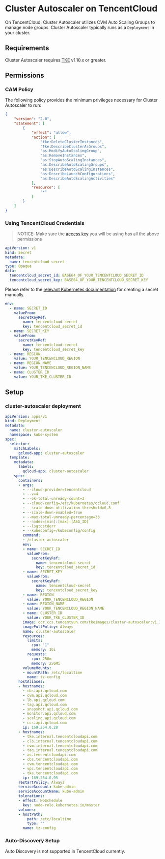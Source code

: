 # Cluster Autoscaler on TencentCloud

On TencentCloud, Cluster Autoscaler utilizes CVM Auto Scaling Groups to manage node
groups. Cluster Autoscaler typically runs as a `Deployment` in your cluster.

## Requirements

Cluster Autoscaler requires [TKE](https://intl.cloud.tencent.com/document/product/457) v1.10.x or greater.

## Permissions

### CAM Policy

The following policy provides the minimum privileges necessary for Cluster Autoscaler to run:

```json
{
    "version": "2.0",
    "statement": [
        {
            "effect": "allow",
            "action": [
                "tke:DeleteClusterInstances",
                "tke:DescribeClusterAsGroups",
                "as:ModifyAutoScalingGroup",
                "as:RemoveInstances",
                "as:StopAutoScalingInstances",
                "as:DescribeAutoScalingGroups",
                "as:DescribeAutoScalingInstances",
                "as:DescribeLaunchConfigurations",
                "as:DescribeAutoScalingActivities"
            ],
            "resource": [
                "*"
            ]
        }
    ]
}
```

### Using TencentCloud Credentials

> NOTICE: Make sure the [access key](https://intl.cloud.tencent.com/document/product/598/32675) you will be using has all the above permissions


```yaml
apiVersion: v1
kind: Secret
metadata:
  name: tencentcloud-secret
type: Opaque
data:
  tencentcloud_secret_id: BASE64_OF_YOUR_TENCENTCLOUD_SECRET_ID
  tencentcloud_secret_key: BASE64_OF_YOUR_TENCENTCLOUD_SECRET_KEY
```

Please refer to the [relevant Kubernetes
documentation](https://kubernetes.io/docs/concepts/configuration/secret/#creating-a-secret-manually)
for creating a secret manually.

```yaml
env:
  - name: SECRET_ID
    valueFrom:
      secretKeyRef:
        name: tencentcloud-secret
        key: tencentcloud_secret_id
  - name: SECRET_KEY
    valueFrom:
      secretKeyRef:
        name: tencentcloud-secret
        key: tencentcloud_secret_key
  - name: REGION
    value: YOUR_TENCENCLOUD_REGION
  - name: REGION_NAME
    value: YOUR_TENCENCLOUD_REGION_NAME
  - name: CLUSTER_ID
    value: YOUR_TKE_CLUSTER_ID
```

## Setup

### cluster-autoscaler deployment

```yaml
apiVersion: apps/v1
kind: Deployment
metadata:
  name: cluster-autoscaler
  namespace: kube-system
spec:
  selector:
    matchLabels:
      qcloud-app: cluster-autoscaler
  template:
    metadata:
      labels:
        qcloud-app: cluster-autoscaler
    spec:
      containers:
      - args:
        - --cloud-provider=tencentcloud
        - --v=4
        - --ok-total-unready-count=3
        - --cloud-config=/etc/kubernetes/qcloud.conf
        - --scale-down-utilization-threshold=0.8
        - --scale-down-enabled=true
        - --max-total-unready-percentage=33
        - --nodes=[min]:[max]:[ASG_ID]
        - --logtostderr
        - --kubeconfig=/kubeconfig/config
        command:
        - /cluster-autoscaler
        env:
        - name: SECRET_ID
          valueFrom:
            secretKeyRef:
              name: tencentcloud-secret
              key: tencentcloud_secret_id
        - name: SECRET_KEY
          valueFrom:
            secretKeyRef:
              name: tencentcloud-secret
              key: tencentcloud_secret_key
        - name: REGION
          value: YOUR_TENCENCLOUD_REGION
        - name: REGION_NAME
          value: YOUR_TENCENCLOUD_REGION_NAME
        - name: CLUSTER_ID
          value: YOUR_TKE_CLUSTER_ID
        image: ccr.ccs.tencentyun.com/tkeimages/cluster-autoscaler:v1.18.4-49692187a
        imagePullPolicy: Always
        name: cluster-autoscaler
        resources:
          limits:
            cpu: "1"
            memory: 1Gi
          requests:
            cpu: 250m
            memory: 256Mi
        volumeMounts:
        - mountPath: /etc/localtime
          name: tz-config
      hostAliases:
      - hostnames:
        - cbs.api.qcloud.com
        - cvm.api.qcloud.com
        - lb.api.qcloud.com
        - tag.api.qcloud.com
        - snapshot.api.qcloud.com
        - monitor.api.qcloud.com
        - scaling.api.qcloud.com
        - ccs.api.qcloud.com
        ip: 169.254.0.28
      - hostnames:
        - tke.internal.tencentcloudapi.com
        - clb.internal.tencentcloudapi.com
        - cvm.internal.tencentcloudapi.com
        - tag.internal.tencentcloudapi.com
        - as.tencentcloudapi.com
        - cbs.tencentcloudapi.com
        - cvm.tencentcloudapi.com
        - vpc.tencentcloudapi.com
        - tke.tencentcloudapi.com
        ip: 169.254.0.95
      restartPolicy: Always
      serviceAccount: kube-admin
      serviceAccountName: kube-admin
      tolerations:
      - effect: NoSchedule
        key: node-role.kubernetes.io/master
      volumes:
      - hostPath:
          path: /etc/localtime
          type: ""
        name: tz-config
```

### Auto-Discovery Setup

Auto Discovery is not supported in TencentCloud currently.